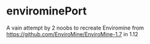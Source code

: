# envirominePort

A vain attempt by 2 noobs to recreate Enviromine from https://github.com/EnviroMine/EnviroMine-1.7 in 1.12
